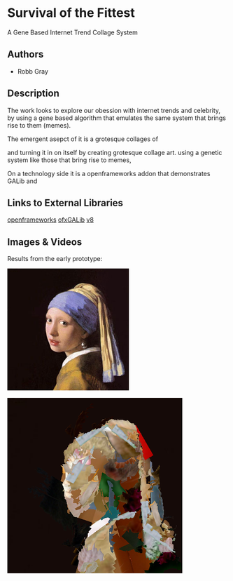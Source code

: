 # Survival of the Fittest
A Gene Based Internet Trend Collage System

## Authors
- Robb Gray

## Description
The work looks to explore our obession with internet trends and celebrity, by using a gene based algorithm that emulates the same system that brings rise to them (memes).

The emergent asepct of it is a grotesque collages of

and turning it in on itself by creating grotesque collage art. using a genetic system like those that bring rise to memes,

On a technology side it is a openframeworks addon that demonstrates GALib and 

## Links to External Libraries

[openframeworks](http://www.google.com "openframeworks")
[ofxGALib](http://www.google.com "ofxGALib")
[v8](http://www.google.com "v8")

## Images & Videos
Results from the early prototype:

![Example Image](project_images/pearl_earing.jpg?raw=true "Example Image")

![Example Image](project_images/pearl_earing%20(5).png?raw=true "Example Image")



